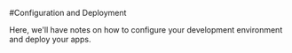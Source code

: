 #Configuration and Deployment

Here, we'll have notes on how to configure your development environment and deploy your apps.
